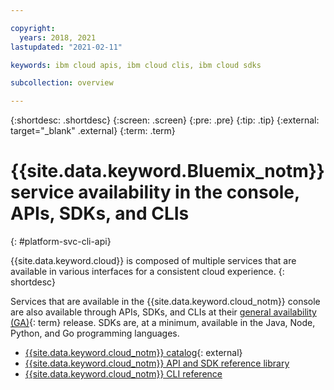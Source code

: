 ```yaml
---

copyright:
  years: 2018, 2021
lastupdated: "2021-02-11"

keywords: ibm cloud apis, ibm cloud clis, ibm cloud sdks

subcollection: overview

---
```


{:shortdesc: .shortdesc}
{:screen: .screen}
{:pre: .pre}
{:tip: .tip}
{:external: target="_blank" .external}
{:term: .term}

# {{site.data.keyword.Bluemix_notm}} service availability in the console, APIs, SDKs, and CLIs
{: #platform-svc-cli-api}

{{site.data.keyword.cloud}} is composed of multiple services that are available in various interfaces for a consistent cloud experience.
{: shortdesc}

Services that are available in the {{site.data.keyword.cloud_notm}} console are also available through APIs, SDKs, and CLIs at their [general availability (GA)](#x2117947){: term} release. SDKs are, at a minimum, available in the Java, Node, Python, and Go programming languages.

- [{{site.data.keyword.cloud_notm}} catalog](https://cloud.ibm.com/catalog){: external}
- [{{site.data.keyword.cloud_notm}} API and SDK reference library](/docs?tab=api-docs)
- [{{site.data.keyword.cloud_notm}} CLI reference](/docs/cli?topic=cli-ibmcloud_cli)
